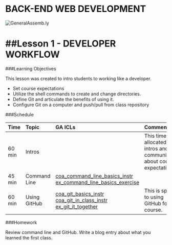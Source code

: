 BACK-END WEB DEVELOPMENT
============================

![GeneralAssemb.ly](https://github.com/generalassembly/ga-ruby-on-rails-for-devs/raw/master/images/ga.png "GeneralAssemb.ly")


##Lesson 1 - DEVELOPER WORKFLOW
========

###Learning Objectives


This lesson was created to intro students to working like a developer.

*	Set course expectations
*	Utilize the shell commands to create and change directories.
*	Define Git and articulate the benefits of using it.
*	Configure Git on a computer and push/pull from class repository


###Schedule


| Time        | Topic| GA ICLs| Comments |
| ------------- |:-------------|:-------------------|:-------------------|
| 60 min | Intros | | This time is allocated to intros and communication about course expectations. |
| 45 min | Command Line| [coa_command_line_basics_instr](coa_command_line_basics_instr)<br> [ex_command_line_basics_exercise](ex_instructor_notes.md)||
| 60 min | Using GitHub | [coa_git_basics_instr](coa_git_basics_instr)<br>[coa_git_in_class_instr](coa_git_in_class_instr) <br> [ex_git_it_together](ex_instructor_notes.md)|This is specific to using GitHub for this course.|


###Homework

Review command line and GitHub.
Write a blog entry about what you learned the first class.




